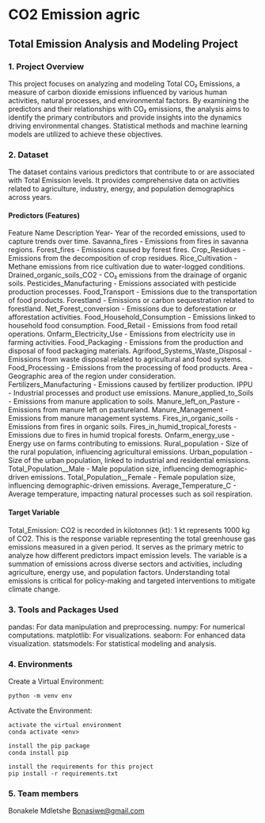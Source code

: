 # CO2 Emission agric
## Total Emission Analysis and Modeling Project

### 1. Project Overview
This project focuses on analyzing and modeling Total CO₂ Emissions, a measure of carbon dioxide emissions influenced by various human activities, natural processes, and environmental factors. By examining the predictors and their relationships with CO₂ emissions, the analysis aims to identify the primary contributors and provide insights into the dynamics driving environmental changes. Statistical methods and machine learning models are utilized to achieve these objectives.

### 2. Dataset
The dataset contains various predictors that contribute to or are associated with Total Emission levels. It provides comprehensive data on activities related to agriculture, industry, energy, and population demographics across years.

#### Predictors (Features)
Feature Name	Description
 Year-  Year of the recorded emissions, used to capture trends over time.
 Savanna_fires - Emissions from fires in savanna regions.
 Forest_fires - Emissions caused by forest fires.
 Crop_Residues - Emissions from the decomposition of crop residues.
 Rice_Cultivation - Methane emissions from rice cultivation due to water-logged conditions.
 Drained_organic_soils_CO2 - CO₂ emissions from the drainage of organic soils.
 Pesticides_Manufacturing - Emissions associated with pesticide production processes.
 Food_Transport - Emissions due to the transportation of food products.
 Forestland - Emissions or carbon sequestration related to forestland.
 Net_Forest_conversion - Emissions due to deforestation or afforestation activities.
 Food_Household_Consumption - Emissions linked to household food consumption.
 Food_Retail	- Emissions from food retail operations.
 Onfarm_Electricity_Use - Emissions from electricity use in farming activities.
 Food_Packaging - Emissions from the production and disposal of food packaging materials.
 Agrifood_Systems_Waste_Disposal	- Emissions from waste disposal related to agricultural and food systems.
 Food_Processing - Emissions from the processing of food products.
 Area - Geographic area of the region under consideration.
 Fertilizers_Manufacturing - Emissions caused by fertilizer production.
 IPPU - Industrial processes and product use emissions.
 Manure_applied_to_Soils - Emissions from manure application to soils.
 Manure_left_on_Pasture - Emissions from manure left on pastureland.
 Manure_Management - Emissions from manure management systems.
 Fires_in_organic_soils - Emissions from fires in organic soils.
 Fires_in_humid_tropical_forests - Emissions due to fires in humid tropical forests.
 Onfarm_energy_use - Energy use on farms contributing to emissions.
 Rural_population - Size of the rural population, influencing agricultural emissions.
 Urban_population - Size of the urban population, linked to industrial and residential emissions.
 Total_Population__Male - Male population size, influencing demographic-driven emissions.
 Total_Population__Female - Female population size, influencing demographic-driven emissions.
 Average_Temperature_C - Average temperature, impacting natural processes such as soil respiration.

#### Target Variable
Total_Emission: CO2 is recorded in kilotonnes (kt): 1 kt represents 1000 kg of CO2. This is the response variable representing the total greenhouse gas emissions measured in a given period. It serves as the primary metric to analyze how different predictors impact emission levels. The variable is a summation of emissions across diverse sectors and activities, including agriculture, energy use, and population factors. Understanding total emissions is critical for policy-making and targeted interventions to mitigate climate change.

### 3. Tools and Packages Used
pandas: For data manipulation and preprocessing.
numpy: For numerical computations.
matplotlib: For visualizations.
seaborn: For enhanced data visualization.
statsmodels: For statistical modeling and analysis.

### 4. Environments

Create a Virtual Environment: 

    python -m venv env

Activate the Environment:

    activate the virtual environment
    conda activate <env>

    install the pip package
    conda install pip

    install the requirements for this project
    pip install -r requirements.txt

### 5. Team members

Bonakele Mdletshe  Bonasiwe@gmail.com